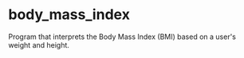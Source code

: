 # body_mass_index
Program that interprets the Body Mass Index (BMI) based on a user's weight and height.
